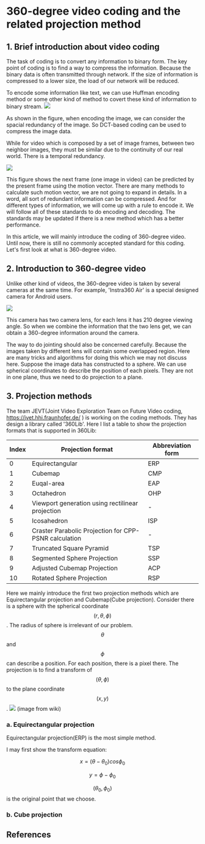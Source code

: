 # 360-degree video coding and the related projection method

## 1. Brief introduction about video coding

The task of coding is to convert any information to binary form. The key point of coding is to find a way to compress the information. Because the binary data is often transmitted through network. If the size of information is compressed to a lower size, the load of our network will be reduced.

To encode some information like text, we can use Huffman encoding method or some other kind of method to covert these kind of information to binary stream.
![](/assets/video_compression.PNG)

As shown in the figure, when encoding the image, we can consider the spacial redundancy of the image. So DCT-based coding can be used to compress the image data. 

While for video which is composed by a set of image frames, between two neighbor images, they must be similar due to the continuity of our real world. There is a temporal redundancy. 

![](/assets/video_compression_process.PNG)

This figure shows the next frame (one image in video) can be predicted by the present frame using the motion vector. There are many methods to calculate such motion vector, we are not going to expand in details. In a word, all sort of redundant information can be compressed. And for different types of information, we will come up with a rule to encode it. We will follow all of these standards to do encoding and decoding. 
The standards may be updated if there is a new method which has a better performance. 

In this article, we will mainly introduce the coding of 360-degree video. Until now, there is still no commonly accepted standard for this coding. Let's first look at what is 360-degree video.




## 2. Introduction to 360-degree video

Unlike other kind of videos, the 360-degree video is taken by several cameras at the same time. For example, 'Instra360 Air' is a special designed camera for Android users. 

![](/assets/Instra360AirCamera.jpg)

This camera has two camera lens, for each lens it has 210 degree viewing angle. So when we combine the information that the two lens get, we can obtain a 360-degree information around the camera.

The way to do jointing should also be concerned carefully. Because the images taken by different lens will contain some overlapped region. Here are many tricks and algorithms for doing this which we may not discuss here. Suppose the image data has constructed to a sphere. We can use spherical coordinates to describe the position of each pixels. They are not in one plane, thus we need to do projection to a plane.


## 3. Projection methods
The team JEVT(Joint Video Exploration Team on Future Video coding, https://jvet.hhi.fraunhofer.de/
) is working on the coding methods. They has design a library called '360Lib'. Here I list a table to show the projection formats that is supported in 360Lib:

|Index|Projection format|Abbreviation form|
|----|----|---|
|0|Equirectangular|ERP|
|1|Cubemap|CMP|
|2|Euqal-area|EAP|
|3|Octahedron|OHP|
|4|Viewport generation using rectilinear projection|-|
|5|Icosahedron|ISP|
|6|Craster Parabolic Projection for CPP-PSNR calculation|-|
|7|Truncated Square Pyramid|TSP|
|8|Segmented Sphere Projection|SSP|
|9|Adjusted Cubemap Projection|ACP|
|10|Rotated Sphere Projection|RSP|


Here we mainly introduce the first two projection methods which are Equirectangular projection and Cubemap(Cube projection). 
Consider there is a sphere with the spherical coordinate $$(r, \theta, \phi)$$. The radius of sphere is irrelevant of our problem. $$\theta$$ and $$\phi$$ can describe a position. For each position, there is a pixel there. The projection is to find a transform of $$(\theta, \phi)$$ to the plane coordinate $$(x, y)$$.
![](/assets/640px-3D_Spherical.svg.png)
(image from wiki)


### a. Equirectangular projection
Equirectangular projection(ERP) is the most simple method. 

I may first show the transform equation:

$$
x=(\theta-\theta_0)cos\phi_0
$$

$$
y=\phi-\phi_0
$$


$$(\theta_0, \phi_0)$$ is the original point that we choose. 

### b. Cube projection



## References